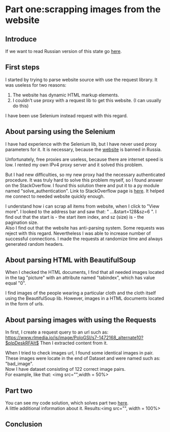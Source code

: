 <h1>Part one:scrapping images from the website</h1>
<h2>Introduce</h2>
If we want to read Russian version of this state go <a href="https://github.com/Aleshka5/Test_Alex">here</a>.
<h2>First steps</h2>

I started by trying to parse website source with use the request library.
It was useless for two reasons:<br>
<ol>
<li> The website has dynamic HTML markup elements.</li>
<li> I couldn't use proxy with a request lib to get this website. (I can usually do this)</li>
</ol>
I have been use Selenium instead request with this regard.<br>

<h2>About parsing using the Selenium</h2>

I have had experience with the Selenium lib, but I have never used proxy
parameters for it. It is necessary, because the <a href="https://www.ralphlauren.nl/en/men/clothing/hoodies-sweatshirts/10204?webcat=men%7Cclothing%7Cmen-clothing-hoodies-sweatshirts">website</a> is banned in Russia. 

Unfortunately, free proxies are useless, because there are internet speed
is low. I rented my own IPv4 proxy server and it solved this problem. 

But I had new difficulties, so my new proxy had the necessary authenticated procedure.
It was truly hard to solve this problem myself, so I found answer on the StackOverflow.
I found this solution there and put it to a py module named "solve_authentication". 
Link to StackOverflow page is <a href="https://stackoverflow.com/questions/55582136/how-to-set-proxy-with-authentication-in-selenium-chromedriver-python">here</a>. 
It helped me connect to needed website quickly enough.

I understand how i can scrap all items from website, when I click to "View more".
I looked to the address bar and saw that: " ...&start=128&sz=6 ".
I find out that the start is - the start item index, and sz (size) is - the pagination size.<br>
Also I find out that the website has anti-parsing system. Some requests was reject with this regard.
Nevertheless I was able to increase number of successful connections. I made the requests at randomize 
time and always generated random headers.<br>  

<h2>About parsing HTML with BeautifulSoup</h2>

When I checked the HTML documents, I find that all needed images located in the tag "picture"
with an attribute named "tabindex", which has value equal "0".  

I find images of the people wearing a particular cloth and the cloth itself 
using the BeautifulSoup lib. However, images in a HTML documents located in the form of urls. 

<h2>About parsing images with using the Requests</h2>

In first, I create a request query to an url such as: <a href="https://www.rlmedia.io/is/image/PoloGSI/s7-1472168_alternate10?$plpDeskRFAlt$">https://www.rlmedia.io/is/image/PoloGSI/s7-1472168_alternate10?$plpDeskRFAlt$ </a>
Then I extracted  content from it.

When I tried to check images url, I found some identical images in pair. 
These images were locate in the end of Dataset and were named such as: "bad_image".  
Now I have dataset consisting of 122 correct image pairs.<br>
For example, like that: <img src="",width = 50%>

<h2>Part two</h2>

You can see my code solution, which solves part two <a href="https://colab.research.google.com/drive/1x0qdfwX699XY3XLNFwEMtXva4kffl3mZ?usp=sharing">here</a>.<br>
A little additional information about it.
Results:<img src="", width = 100%>  

<h2>Conclusion</h2> 

